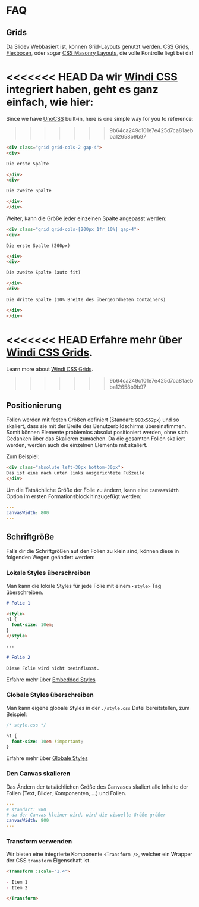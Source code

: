 # FAQ

## Grids

Da Slidev Webbasiert ist, können Grid-Layouts genutzt werden. [CSS Grids](https://css-tricks.com/snippets/css/complete-guide-grid/), [Flexboxen](https://css-tricks.com/snippets/css/a-guide-to-flexbox/), oder sogar [CSS Masonry Layouts](https://css-tricks.com/native-css-masonry-layout-in-css-grid/), die volle Kontrolle liegt bei dir!

<<<<<<< HEAD
Da wir [Windi CSS](https://windicss.org/) integriert haben, geht es ganz einfach, wie hier:
=======
Since we have [UnoCSS](https://unocss.dev/) built-in, here is one simple way for you to reference:
>>>>>>> 9b64ca249c101e7e425d7ca81aebba12658b9b97

```html
<div class="grid grid-cols-2 gap-4">
<div>

Die erste Spalte

</div>
<div>

Die zweite Spalte

</div>
</div>
```

Weiter, kann die Größe jeder einzelnen Spalte angepasst werden:

```html
<div class="grid grid-cols-[200px_1fr_10%] gap-4">
<div>

Die erste Spalte (200px)

</div>
<div>

Die zweite Spalte (auto fit)

</div>
<div>

Die dritte Spalte (10% Breite des übergeordneten Containers)

</div>
</div>
```

<<<<<<< HEAD
Erfahre mehr über [Windi CSS Grids](https://windicss.org/utilities/grid.html).
=======
Learn more about [Windi CSS Grids](https://windicss.org/utilities/layout/grid.html).
>>>>>>> 9b64ca249c101e7e425d7ca81aebba12658b9b97

## Positionierung

Folien werden mit festen Größen definiert (Standart: `980x552px`) und so skaliert, dass sie mit der Breite des Benutzerbildschirms übereinstimmen. Somit können Elemente problemlos absolut positioniert werden, ohne sich Gedanken über das Skalieren zumachen. Da die gesamten Folien skaliert werden, werden auch die einzelnen Elemente mit skaliert.

Zum Beispiel:

```html
<div class="absolute left-30px bottom-30px">
Das ist eine nach unten links ausgerichtete Fußzeile
</div>
```

Um die Tatsächliche Größe der Folie zu ändern, kann eine `canvasWidth` Option im ersten Formationsblock hinzugefügt werden:

```yaml
---
canvasWidth: 800
---
```

## Schriftgröße

Falls dir die Schriftgrößen auf den Folien zu klein sind, können diese in folgenden Wegen geändert werden:

### Lokale Styles überschreiben

Man kann die lokale Styles für jede Folie mit einem `<style>` Tag überschreiben.

```md
# Folie 1

<style>
h1 {
  font-size: 10em;
}
</style>

---

# Folie 2

Diese Folie wird nicht beeinflusst.
```

Erfahre mehr über [Embedded Styles](/guide/syntax.html#embedded-styles)

### Globale Styles überschreiben

Man kann eigene globale Styles in der `./style.css` Datei bereitstellen, zum Beispiel:

```css
/* style.css */ 

h1 {
  font-size: 10em !important;
}
```

Erfahre mehr über [Globale Styles](/custom/directory-structure.html#style)

### Den Canvas skalieren

Das Ändern der tatsächlichen Größe des Canvases skaliert alle Inhalte der Folien (Text, Bilder, Komponenten, ...) und Folien.

```yaml
---
# standart: 980
# da der Canvas kleiner wird, wird die visuelle Größe größer 
canvasWidth: 800
---
```

### Transform verwenden

Wir bieten eine integrierte Komponente `<Transform />`, welcher ein Wrapper der CSS `transform` Eigenschaft ist.

```md
<Transform :scale="1.4">

- Item 1
- Item 2

</Transform>
```
